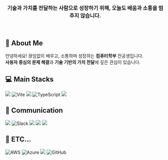 
<h3 align="center">기술과 가치를 전달하는 사람으로 성장하기 위해, 오늘도 배움과 소통을 멈추지 않습니다.</h3>

<br>

<h2>👋 About Me</h2>

<p>안녕하세요! 끊임없이 배우고, 소통하며 성장하는 <strong>컴퓨터학부</strong> 전공생입니다.<br><strong>사용자 중심의 문제 해결</strong>과 <strong>기술 기반의 가치 전달</strong>에 깊은 관심이 있습니다.</p>

<h2>💻 Main Stacks</h2>

![](https://img.shields.io/badge/React-20232A?style=for-the-badge&logo=react&logoColor=61DAFB)
![Vite](https://img.shields.io/badge/vite-%23646CFF.svg?style=for-the-badge&logo=vite&logoColor=white)
![](https://img.shields.io/badge/JavaScript-F7DF1E?style=for-the-badge&logo=JavaScript&logoColor=white) 
![TypeScript](https://img.shields.io/badge/typescript-%23007ACC.svg?style=for-the-badge&logo=typescript&logoColor=white)
![](https://img.shields.io/badge/C%2B%2B-00599C?style=for-the-badge&logo=c%2B%2B&logoColor=white) 

<h2>💬 Communication</h2>

![](https://img.shields.io/badge/Notion-000000?style=for-the-badge&logo=notion&logoColor=white)
![Slack](https://img.shields.io/badge/Slack-4A154B?style=for-the-badge&logo=slack&logoColor=white)
![](https://img.shields.io/badge/Discord-7289DA?style=for-the-badge&logo=discord&logoColor=white)
![](https://img.shields.io/badge/Zoom-2D8CFF?style=for-the-badge&logo=zoom&logoColor=white)
![](https://img.shields.io/badge/Figma-F24E1E?style=for-the-badge&logo=figma&logoColor=white)

<h2>📝 ETC... </h2>

![AWS](https://img.shields.io/badge/AWS-%23FF9900.svg?style=for-the-badge&logo=amazon-aws&logoColor=white)
![Azure](https://img.shields.io/badge/azure-%230072C6.svg?style=for-the-badge&logo=microsoftazure&logoColor=white)
![](https://img.shields.io/badge/GIT-E44C30?style=for-the-badge&logo=git&logoColor=white)
![GitHub](https://img.shields.io/badge/github-%23121011.svg?style=for-the-badge&logo=github&logoColor=white)
